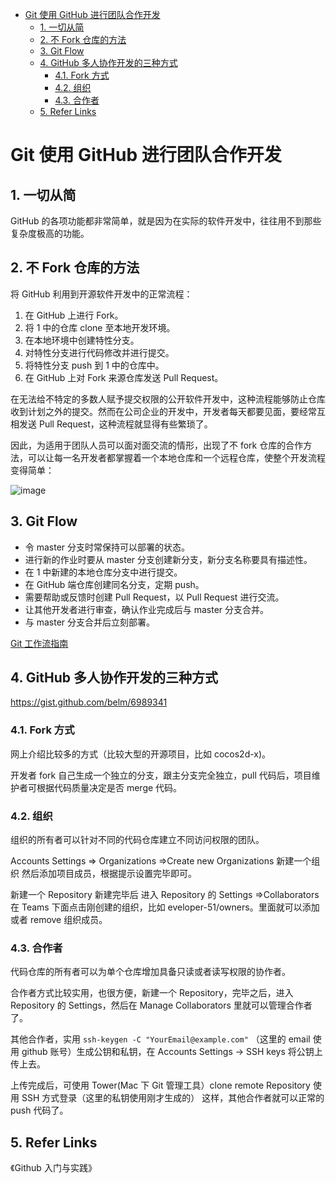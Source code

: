 - [Git 使用 GitHub 进行团队合作开发](#git-使用-github-进行团队合作开发)
  - [1. 一切从简](#1-一切从简)
  - [2. 不 Fork 仓库的方法](#2-不-fork-仓库的方法)
  - [3. Git Flow](#3-git-flow)
  - [4. GitHub 多人协作开发的三种方式](#4-github-多人协作开发的三种方式)
    - [4.1. Fork 方式](#41-fork-方式)
    - [4.2. 组织](#42-组织)
    - [4.3. 合作者](#43-合作者)
  - [5. Refer Links](#5-refer-links)

# Git 使用 GitHub 进行团队合作开发

## 1. 一切从简

GitHub 的各项功能都非常简单，就是因为在实际的软件开发中，往往用不到那些复杂度极高的功能。

## 2. 不 Fork 仓库的方法

将 GitHub 利用到开源软件开发中的正常流程：
1. 在 GitHub 上进行 Fork。
1. 将 1 中的仓库 clone 至本地开发环境。
1. 在本地环境中创建特性分支。
1. 对特性分支进行代码修改并进行提交。
1. 将特性分支 push 到 1 中的仓库中。
1. 在 GitHub 上对 Fork 来源仓库发送 Pull Request。

在无法给不特定的多数人赋予提交权限的公开软件开发中，这种流程能够防止仓库收到计划之外的提交。然而在公司企业的开发中，开发者每天都要见面，要经常互相发送 Pull Request，这种流程就显得有些繁琐了。

因此，为适用于团队人员可以面对面交流的情形，出现了不 fork 仓库的合作方法，可以让每一名开发者都掌握着一个本地仓库和一个远程仓库，使整个开发流程变得简单：

![image](http://img.cdn.firejq.com/jpg/2018/11/2/bfa32585ab5eb1de1d396a5e240b2d24.jpg)

## 3. Git Flow

- 令 master 分支时常保持可以部署的状态。
- 进行新的作业时要从 master 分支创建新分支，新分支名称要具有描述性。
- 在 1 中新建的本地仓库分支中进行提交。
- 在 GitHub 端仓库创建同名分支，定期 push。
- 需要帮助或反馈时创建 Pull Request，以 Pull Request 进行交流。
- 让其他开发者进行审查，确认作业完成后与 master 分支合并。
- 与 master 分支合并后立刻部署。

[Git 工作流指南](https://github.com/xirong/my-git/blob/master/git-workflow-tutorial.md )

## 4. GitHub 多人协作开发的三种方式

https://gist.github.com/belm/6989341 

### 4.1. Fork 方式

网上介绍比较多的方式（比较大型的开源项目，比如 cocos2d-x)。

开发者 fork 自己生成一个独立的分支，跟主分支完全独立，pull 代码后，项目维护者可根据代码质量决定是否 merge 代码。

### 4.2. 组织

组织的所有者可以针对不同的代码仓库建立不同访问权限的团队。

Accounts Settings => Organizations =>Create new Organizations 新建一个组织  然后添加项目成员，根据提示设置完毕即可。

新建一个 Repository  新建完毕后  进入 Repository 的 Settings =>Collaborators 在 Teams 下面点击刚创建的组织，比如 eveloper-51/owners。里面就可以添加或者 remove 组织成员。

### 4.3. 合作者

代码仓库的所有者可以为单个仓库增加具备只读或者读写权限的协作者。

合作者方式比较实用，也很方便，新建一个 Repository，完毕之后，进入 Repository 的 Settings，然后在 Manage Collaborators 里就可以管理合作者了。

其他合作者，实用 `ssh-keygen -C "YourEmail@example.com"` （这里的 email 使用 github 账号）生成公钥和私钥，在 Accounts Settings -> SSH keys 将公钥上传上去。

上传完成后，可使用 Tower(Mac 下 Git 管理工具）clone remote Repository 使用 SSH 方式登录（这里的私钥使用刚才生成的） 这样，其他合作者就可以正常的 push 代码了。

## 5. Refer Links

《Github 入门与实践》